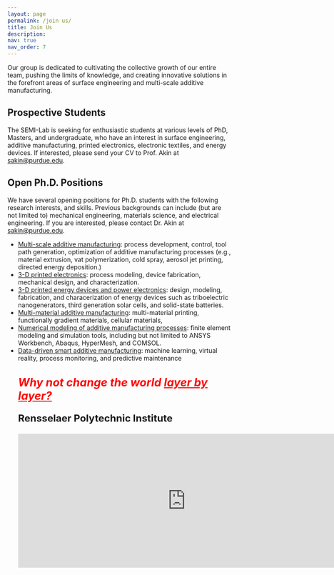 ```yaml
---
layout: page
permalink: /join us/
title: Join Us
description: 
nav: true
nav_order: 7
---
```


  Our group is dedicated to cultivating the collective growth of our entire team, pushing the limits of knowledge, and creating innovative solutions in the forefront areas of surface engineering and multi-scale additive manufacturing. 
  
## Prospective Students

The SEMI-Lab is seeking for enthusiastic students at various levels of PhD, Masters, and undergraduate, who have an interest in surface engineering, additive manufacturing, printed electronics, electronic textiles, and energy devices. If interested, please send your CV to Prof. Akin at <a href="mailto:sakine@purdue.edu">sakin@purdue.edu</a>. 

## Open Ph.D. Positions

We have several opening positions for Ph.D. students with the following research interests, and skills. Previous backgrounds can include (but are not limited to) mechanical engineering, materials science, and electrical engineering. If you are interested, please contact Dr. Akin at <a href="mailto:sakine@purdue.edu">sakin@purdue.edu</a>.

<ul>
<li> <u> Multi-scale additive manufacturing</u>: process development, control, tool path generation, optimization of additive manufacturing processes (e.g., material extrusion, vat polymerization, cold spray, aerosol jet printing, directed energy deposition.) </li>

<li> <u> 3-D printed electronics</u>: process modeling, device fabrication, mechanical design, and characterization. 
  </li>
  
<li> <u> 3-D printed energy devices and power electronics</u>: design, modeling, fabrication, and characerization of energy devices such as triboelectric nanogenerators, third generation solar cells, and solid-state batteries.
  </li>
<li> <u> Multi-material additive manufacturing</u>: multi-material printing, functionally gradient materials, cellular materials,   </li>

<li> <u> Numerical modeling of additive manufacturing processes</u>: finite element modeling and simulation tools, including but not limited to ANSYS Workbench, Abaqus, HyperMesh, and COMSOL. </li>

<li> <u> Data-driven smart additive manufacturing</u>: machine learning, virtual reality, process monitoring, and predictive maintenance  </li> 
<br>

<span style="font-size: 25px; color: red;"> <b> <i>Why not change the world <u>layer by layer? </u> </i></b></span>  

<p style="font-size: 22px;"> <b>Rensselaer Polytechnic Institute </b></p>


<p><iframe src="https://www.google.com/maps/embed?pb=!1m18!1m12!1m3!1d2930.776523035785!2d-73.68286802402913!3d42.729620571161036!2m3!1f0!2f0!3f0!3m2!1i1024!2i768!4f13.1!3m3!1m2!1s0x89de0fa08064a661%3A0x9988e3fc27d910a9!2sDepartment%20of%20Mechanical%2C%20Aerospace%2C%20and%20Nuclear%20Engineering!5e0!3m2!1sen!2sus!4v1696722460555!5m2!1sen!2sus" width="750" height="300" style="border:0;" allowfullscreen="" loading="lazy" referrerpolicy="no-referrer-when-downgrade"></iframe> </p>
